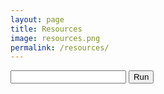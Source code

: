 ```yaml
---
layout: page
title: Resources
image: resources.png
permalink: /resources/
---
```


<div id="console-out"></div>
<input type="text" id="console-in"/>
<button id="console-run">Run</button>
<script>
$(  function () {
    var Out = $("#console-out")[0];
    var In = $("#console-in")[0];
    $("#console-run")[0].onclick = function () {
        Out.innerHTML =  eval( In.value );
    };
});
</script>